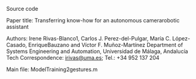Source code

Paper title: Transferring know-how for an autonomous camerarobotic assistant

Authors: Irene Rivas-Blanco1, Carlos J. Perez-del-Pulgar, María C. López-Casado, EnriqueBauzano and Víctor F. Muñoz-Martínez
Department of Systems Engineering and Automation, Universidad de Málaga, Andalucía Tech
Correspondence: irivas@uma.es; Tel.: +34 952 137 204

Main file: ModelTraining2gestures.m
